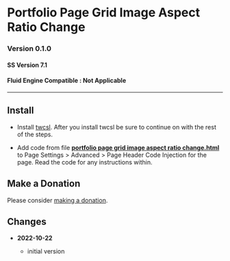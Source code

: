 # Portfolio Page Grid Image Aspect Ratio Change

### Version 0.1.0

#### SS Version 7.1

#### Fluid Engine Compatible : Not Applicable

---

## Install

* Install [twcsl][1]. After you install twcsl be sure to continue on with the
  rest of the steps.
  
* Add code from file **[portfolio page grid image aspect ratio change.html][2]**
  to Page Settings > Advanced > Page Header Code Injection for the page. Read
  the code for any instructions within.

## Make a Donation

Please consider [making a donation][3].

## Changes

<!-- * **2021-07-01**

  * added code to change read more link
  * use twcsl
  * bumped version to 0.1d2
  -->
* **2022-10-22**

  * initial version

[1]: https://github.com/tomsWebConsulting/twcsl#install-options
[2]: change%20default%20image%20aspect%20ratios%20for%20store%20page.html#L1
[3]: https://github.com/tomsWebConsulting/twcsl#make-a-donation
